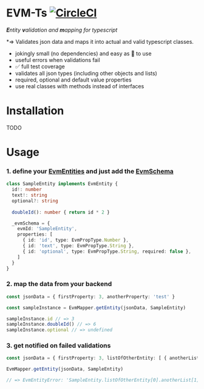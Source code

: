 
# EVM-Ts [![CircleCI](https://circleci.com/gh/sp33dlink/EVM-Ts/tree/master.svg?style=shield)](https://circleci.com/gh/sp33dlink/EVM-Ts/tree/master)

***E**ntity **v**alidation and **m**apping for typescript*

*=> Validates json data and maps it into actual and valid typescript classes.
- jokingly small (no dependencies) and easy as 🍰 to use
- useful errors when validations fail
- ✅ full test coverage
- validates all json types (including other objects and lists)
- required, optional and default value properties
- use real classes with methods instead of interfaces


# Installation

TODO

# Usage

### 1. define your [EvmEntities](https://github.com/sp33dlink/EVM-Ts/blob/09b96287b1b061c0723187d40400f3acde2dd125/src/evm-entity.ts#L1) and just add the [EvmSchema](https://github.com/sp33dlink/EVM-Ts/blob/09b96287b1b061c0723187d40400f3acde2dd125/src/evm-entity.ts#L5)
``` typescript
class SampleEntity implements EvmEntity {
  id!: number
  text!: string
  optional?: string
  
  doubleId(): number { return id * 2 }

  _evmSchema = {
    evmId: 'SampleEntity',
    properties: [
      { id: 'id', type: EvmPropType.Number },
      { id: 'text', type: EvmPropType.String },
      { id: 'optional', type: EvmPropType.String, required: false },
    ]
  }
}
```
### 2. map the data from your backend
``` typescript
const jsonData = { firstProperty: 3, anotherProperty: 'test' }

const sampleInstance = EvmMapper.getEntity(jsonData, SampleEntity)

sampleInstance.id // => 3
sampleInstance.doubleId() // => 6 
sampleInstance.optional // => undefined
```
### 3. get notified on failed validations
``` typescript
const jsonData = { firstProperty: 3, listOfOtherEntity: [ { anotherList: [ true, 'false' ] } ] }

EvmMapper.getEntity(jsonData, SampleEntity)

// => EvmEntityError: 'SampleEntity.listOfOtherEntity[0].anotherList[1]' expected 'boolean' but was 'string'
```
